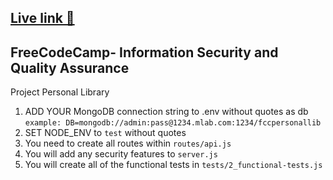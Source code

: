 ## [Live link 🚀](https://abe312-personal-library.glitch.me/)

## **FreeCodeCamp**- Information Security and Quality Assurance

Project Personal Library

1. ADD YOUR MongoDB connection string to .env without quotes as db
   `example: DB=mongodb://admin:pass@1234.mlab.com:1234/fccpersonallib`
2. SET NODE_ENV to `test` without quotes
3. You need to create all routes within `routes/api.js`
4. You will add any security features to `server.js`
5. You will create all of the functional tests in `tests/2_functional-tests.js`
